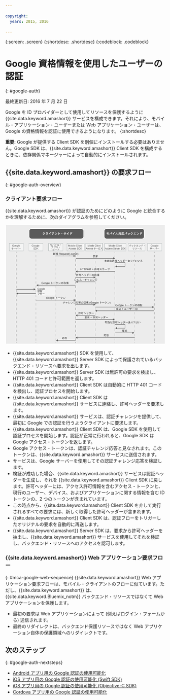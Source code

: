 ```yaml
---

copyright:
  years: 2015, 2016

---
```

{:screen:  .screen}
{:shortdesc: .shortdesc}
{:codeblock: .codeblock}

# Google 資格情報を使用したユーザーの認証
{: #google-auth}

最終更新日: 2016 年 7 月 22 日

Google を ID プロバイダーとして使用してリソースを保護するように {{site.data.keyword.amashort}} サービスを構成できます。それにより、モバイル・アプリケーション・ユーザーまたは Web アプリケーション・ユーザーは、Google の資格情報を認証に使用できるようになります。
{:shortdesc}

**重要:** Google が提供する Client SDK を別個にインストールする必要はありません。Google SDK は、{{site.data.keyword.amashort}} Client SDK を構成するときに、依存関係マネージャーによって自動的にインストールされます。

## {{site.data.keyword.amashort}} の要求フロー
{: #google-auth-overview}

### クライアント要求フロー

{{site.data.keyword.amashort}} が認証のためにどのように Google と統合するかを理解するために、次のダイアグラムを参照してください。

![クライアント要求フロー・ダイアグラム](images/mca-sequence-google.jpg)

* {{site.data.keyword.amashort}} SDK を使用して、{{site.data.keyword.amashort}} Server SDK によって保護されているバックエンド・リソースへ要求を出します。
* {{site.data.keyword.amashort}} Server SDK は無許可の要求を検出し、HTTP 401 コードと許可範囲を返します。
* {{site.data.keyword.amashort}} Client SDK は自動的に HTTP 401 コードを検出し、認証プロセスを開始します。
* {{site.data.keyword.amashort}} Client SDK は {{site.data.keyword.amashort}} サービスに連絡し、許可ヘッダーを要求します。
* {{site.data.keyword.amashort}} サービスは、認証チャレンジを提供して、最初に Google での認証を行うようクライアントに要求します。
* {{site.data.keyword.amashort}} Client SDK は、Google SDK を使用して認証プロセスを開始します。認証が正常に行われると、Google SDK は Google アクセス・トークンを返します。
* Google アクセス・トークンは、認証チャレンジ応答と見なされます。このトークンは、{{site.data.keyword.amashort}} サービスに送信されます。
* サービスは、Google サーバーを使用してその認証チャレンジ応答を検証します。
* 検証が成功した場合、{{site.data.keyword.amashort}} サービスは認証ヘッダーを生成し、それを {{site.data.keyword.amashort}} Client SDK に戻します。許可ヘッダーには、アクセス許可情報を含むアクセス・トークンと、現行のユーザー、デバイス、およびアプリケーションに関する情報を含む ID トークンの、2 つのトークンが含まれています。
* この時点から、{{site.data.keyword.amashort}} Client SDK を介して実行されるすべての要求には、新しく取得した許可ヘッダーが含まれます。
* {{site.data.keyword.amashort}} Client SDK は、認証フローをトリガーしたオリジナルの要求を自動的に再送します。
* {{site.data.keyword.amashort}} Server SDK は、要求から許可ヘッダーを抽出し、{{site.data.keyword.amashort}} サービスを使用してそれを検証し、バックエンド・リソースへのアクセスを認可します。


### {{site.data.keyword.amashort}} Web アプリケーション要求フロー
{: #mca-google-web-sequence}
{{site.data.keyword.amashort}} Web アプリケーション要求フローは、モバイル・クライアントのフローに似ています。ただし、{{site.data.keyword.amashort}} は、{{site.data.keyword.Bluemix_notm}} バックエンド・リソースではなくて Web アプリケーションを保護します。

  * 最初の要求は Web アプリケーションによって (例えばログイン・フォームから) 送信されます。
  * 最終のリダイレクトは、バックエンド保護リソースではなく Web アプリケーション自体の保護領域へのリダイレクトです。 



## 次のステップ
{: #google-auth-nextsteps}

* [Android アプリ用の Google 認証の使用可能化](google-auth-android.html)
* [iOS アプリ用の Google 認証の使用可能化 (Swift SDK)](google-auth-ios-swift-sdk.html)
* [iOS アプリ用の Google 認証の使用可能化 (Objective-C SDK)](google-auth-ios.html)
* [Cordova アプリ用の Google 認証の使用可能化](google-auth-cordova.html)

